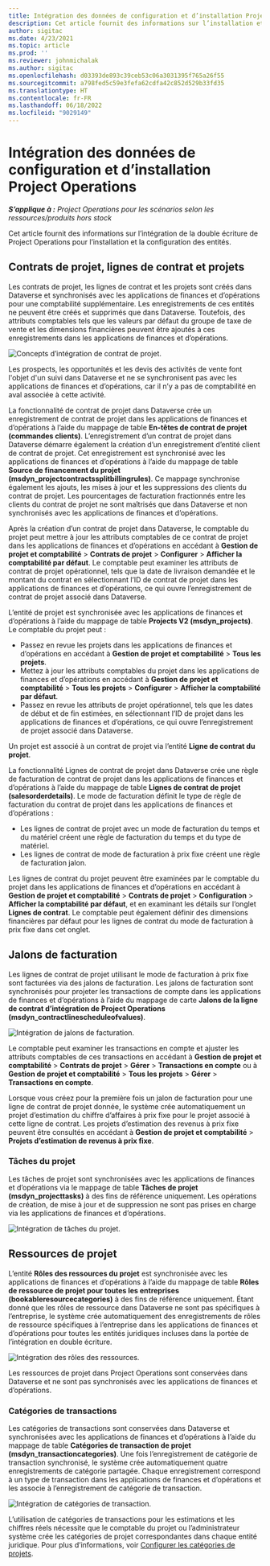 ```yaml
---
title: Intégration des données de configuration et d’installation Project Operations
description: Cet article fournit des informations sur l’installation et la configuration des mappages à double écriture de Project Operations.
author: sigitac
ms.date: 4/23/2021
ms.topic: article
ms.prod: ''
ms.reviewer: johnmichalak
ms.author: sigitac
ms.openlocfilehash: d03393de893c39ceb53c06a3031395f765a26f55
ms.sourcegitcommit: a798fed5c59e3fefa62cdfa42c852d529b33fd35
ms.translationtype: HT
ms.contentlocale: fr-FR
ms.lasthandoff: 06/18/2022
ms.locfileid: "9029149"
---
```

# <a name="project-operations-setup-and-configuration-data-integration"></a>Intégration des données de configuration et d’installation Project Operations

_**S’applique à :** Project Operations pour les scénarios selon les ressources/produits hors stock_

Cet article fournit des informations sur l’intégration de la double écriture de Project Operations pour l’installation et la configuration des entités.

## <a name="project-contracts-contract-lines-and-projects"></a>Contrats de projet, lignes de contrat et projets

Les contrats de projet, les lignes de contrat et les projets sont créés dans Dataverse et synchronisés avec les applications de finances et d’opérations pour une comptabilité supplémentaire. Les enregistrements de ces entités ne peuvent être créés et supprimés que dans Dataverse. Toutefois, des attributs comptables tels que les valeurs par défaut du groupe de taxe de vente et les dimensions financières peuvent être ajoutés à ces enregistrements dans les applications de finances et d’opérations.

  ![Concepts d’intégration de contrat de projet.](./media/1ProjectContract.jpg)

Les prospects, les opportunités et les devis des activités de vente font l'objet d'un suivi dans Dataverse et ne se synchronisent pas avec les applications de finances et d’opérations, car il n’y a pas de comptabilité en aval associée à cette activité.

La fonctionnalité de contrat de projet dans Dataverse crée un enregistrement de contrat de projet dans les applications de finances et d’opérations à l’aide du mappage de table **En-têtes de contrat de projet (commandes clients)**. L’enregistrement d’un contrat de projet dans Dataverse démarre également la création d’un enregistrement d’entité client de contrat de projet. Cet enregistrement est synchronisé avec les applications de finances et d’opérations à l’aide du mappage de table **Source de financement du projet (msdyn\_projectcontractssplitbillingrules)**. Ce mappage synchronise également les ajouts, les mises à jour et les suppressions des clients du contrat de projet. Les pourcentages de facturation fractionnés entre les clients du contrat de projet ne sont maîtrisés que dans Dataverse et non synchronisés avec les applications de finances et d’opérations.

Après la création d’un contrat de projet dans Dataverse, le comptable du projet peut mettre à jour les attributs comptables de ce contrat de projet dans les applications de finances et d’opérations en accédant à **Gestion de projet et comptabilité** > **Contrats de projet** > **Configurer** > **Afficher la comptabilité par défaut**. Le comptable peut examiner les attributs de contrat de projet opérationnel, tels que la date de livraison demandée et le montant du contrat en sélectionnant l’ID de contrat de projet dans les applications de finances et d’opérations, ce qui ouvre l’enregistrement de contrat de projet associé dans Dataverse.

L’entité de projet est synchronisée avec les applications de finances et d’opérations à l’aide du mappage de table **Projects V2 (msdyn\_projects)**. Le comptable du projet peut :

  - Passez en revue les projets dans les applications de finances et d’opérations en accédant à **Gestion de projet et comptabilité** > **Tous les projets**. 
  - Mettez à jour les attributs comptables du projet dans les applications de finances et d’opérations en accédant à **Gestion de projet et comptabilité** > **Tous les projets** > **Configurer** > **Afficher la comptabilité par défaut**.  
  - Passez en revue les attributs de projet opérationnel, tels que les dates de début et de fin estimées, en sélectionnant l’ID de projet dans les applications de finances et d’opérations, ce qui ouvre l’enregistrement de projet associé dans Dataverse.

Un projet est associé à un contrat de projet via l’entité **Ligne de contrat du projet**.

La fonctionnalité Lignes de contrat de projet dans Dataverse crée une règle de facturation de contrat de projet dans les applications de finances et d’opérations à l’aide du mappage de table **Lignes de contrat de projet (salesorderdetails)**. Le mode de facturation définit le type de règle de facturation du contrat de projet dans les applications de finances et d’opérations :

  - Les lignes de contrat de projet avec un mode de facturation du temps et du matériel créent une règle de facturation du temps et du type de matériel.
  - Les lignes de contrat de mode de facturation à prix fixe créent une règle de facturation jalon.

Les lignes de contrat du projet peuvent être examinées par le comptable du projet dans les applications de finances et d’opérations en accédant à **Gestion de projet et comptabilité** > **Contrats de projet** > **Configuration** > **Afficher la comptabilité par défaut**, et en examinant les détails sur l’onglet **Lignes de contrat**. Le comptable peut également définir des dimensions financières par défaut pour les lignes de contrat du mode de facturation à prix fixe dans cet onglet.

## <a name="billing-milestones"></a>Jalons de facturation

Les lignes de contrat de projet utilisant le mode de facturation à prix fixe sont facturées via des jalons de facturation. Les jalons de facturation sont synchronisés pour projeter les transactions de compte dans les applications de finances et d’opérations à l’aide du mappage de carte **Jalons de la ligne de contrat d’intégration de Project Operations (msdyn\_contractlinescheduleofvalues)**.

  ![Intégration de jalons de facturation.](./media/2Milestones.jpg)

Le comptable peut examiner les transactions en compte et ajuster les attributs comptables de ces transactions en accédant à **Gestion de projet et comptabilité** > **Contrats de projet** > **Gérer** > **Transactions en compte** ou à **Gestion de projet et comptabilité** > **Tous les projets** > **Gérer** > **Transactions en compte**.

Lorsque vous créez pour la première fois un jalon de facturation pour une ligne de contrat de projet donnée, le système crée automatiquement un projet d’estimation du chiffre d’affaires à prix fixe pour le projet associé à cette ligne de contrat. Les projets d’estimation des revenus à prix fixe peuvent être consultés en accédant à **Gestion de projet et comptabilité** > **Projets d’estimation de revenus à prix fixe**.

### <a name="project-tasks"></a>Tâches du projet

Les tâches de projet sont synchronisées avec les applications de finances et d’opérations via le mappage de table **Tâches de projet (msdyn\_projecttasks)** à des fins de référence uniquement. Les opérations de création, de mise à jour et de suppression ne sont pas prises en charge via les applications de finances et d’opérations.

  ![Intégration de tâches du projet.](./media/3Tasks.jpg)

## <a name="project-resources"></a>Ressources de projet

L’entité **Rôles des ressources du projet** est synchronisée avec les applications de finances et d’opérations à l’aide du mappage de table **Rôles de ressource de projet pour toutes les entreprises (bookableresourcecategories)** à des fins de référence uniquement. Étant donné que les rôles de ressource dans Dataverse ne sont pas spécifiques à l’entreprise, le système crée automatiquement des enregistrements de rôles de ressource spécifiques à l’entreprise dans les applications de finances et d’opérations pour toutes les entités juridiques incluses dans la portée de l’intégration en double écriture.

![Intégration des rôles des ressources.](./media/5Resources.jpg)

Les ressources de projet dans Project Operations sont conservées dans Dataverse et ne sont pas synchronisés avec les applications de finances et d’opérations.

### <a name="transaction-categories"></a>Catégories de transactions

Les catégories de transactions sont conservées dans Dataverse et synchronisées avec les applications de finances et d’opérations à l’aide du mappage de table **Catégories de transaction de projet (msdyn\_transactioncategories)**. Une fois l’enregistrement de catégorie de transaction synchronisé, le système crée automatiquement quatre enregistrements de catégorie partagée. Chaque enregistrement correspond à un type de transaction dans les applications de finances et d’opérations et les associe à l’enregistrement de catégorie de transaction.

![Intégration de catégories de transaction.](./media/4TransactionCategories.jpg)

L’utilisation de catégories de transactions pour les estimations et les chiffres réels nécessite que le comptable du projet ou l’administrateur système crée les catégories de projet correspondantes dans chaque entité juridique. Pour plus d’informations, voir [Configurer les catégories de projets](../project-accounting/configure-project-categories.md).

